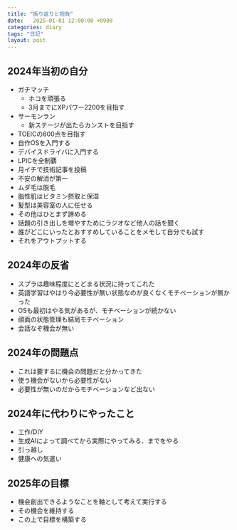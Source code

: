 ```yaml
---
title: "振り返りと抱負"
date:   2025-01-01 12:00:00 +0900
categories: diary
tags: "日記"
layout: post
---
```


## 2024年当初の自分

* ガチマッチ
  * ホコを頑張る
  * 3月までにXPパワー2200を目指す
* サーモンラン
  * 新ステージが出たらカンストを目指す
* TOEICの600点を目指す
* 自作OSを入門する
* デバイスドライバに入門する
* LPICを全制覇
* 月イチで技術記事を投稿
* 不安の解消が第一
* ムダ毛は脱毛
* 脂性肌はビタミン摂取と保湿
* 髪型は美容室の人に任せる
* その他はひとまず諦める
* 話題の引き出しを増やすためにラジオなど他人の話を聞く
* 誰がどこにいったとおすすめしていることをメモして自分でも試す
* それをアウトプットする

## 2024年の反省

* スプラは趣味程度にとどまる状況に持ってこれた
* 英語学習はやはり今必要性が無い状態なのが良くなくモチベーションが無かった
* OSも最初はやる気があるが、モチベーションが続かない
* 顔面の状態管理も結局モチベーション
* 会話なぞ機会が無い

## 2024年の問題点

* これは要するに機会の問題だと分かってきた
* 使う機会がないから必要性がない
* 必要性が無いのだからモチベーションなど出ない

## 2024年に代わりにやったこと

* 工作/DIY
* 生成AIによって調べてから実際にやってみる、までをやる
* 引っ越し
* 健康への気遣い

## 2025年の目標

* 機会創出できるようなことを軸として考えて実行する
* その機会を維持する
* この上で目標を構築する


